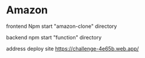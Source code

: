 # Amazon

frontend Npm start "amazon-clone" directory

backend npm start "function" directory

address deploy site https://challenge-4e65b.web.app/
